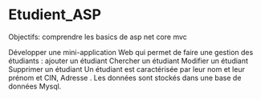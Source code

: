 # Etudient_ASP
Objectifs: comprendre les basics de asp net core mvc

Développer une mini-application Web qui permet de faire une gestion des étudiants : ajouter un étudiant Chercher un étudiant Modifier un étudiant Supprimer un étudiant Un étudiant est caractérisée par leur nom et leur prénom et CIN, Adresse . Les données sont stockés dans une base de données Mysql.
